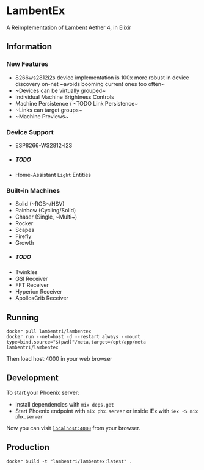 # LambentEx

A Reimplementation of Lambent Aether 4, in Elixir

## Information

### New Features

- 8266ws2812i2s device implementation is 100x more robust in device discovery on-net ~avoids booming current ones too often~
- ~Devices can be virtually grouped~
- Individual Machine Brightness Controls
- Machine Persistence / ~TODO Link Persistence~
- ~Links can target groups~ 
- ~Machine Previews~

### Device Support

- ESP8266-WS2812-I2S
- ##### TODO
- Home-Assistant `Light` Entities

### Built-in Machines

- Solid (~RGB~/HSV)
- Rainbow (Cycling/Solid)
- Chaser (Single, ~Multi~)
- Rocker
- Scapes
- Firefly
- Growth
- ##### TODO
- Twinkles
- GSI Receiver
- FFT Receiver
- Hyperion Receiver
- ApollosCrib Receiver

## Running

```
docker pull lambentri/lambentex
docker run --net=host -d --restart always --mount type=bind,source="$(pwd)"/meta,target=/opt/app/meta lambentri/lambentex 
```

Then load host:4000 in your web browser

## Development

To start your Phoenix server:

  * Install dependencies with `mix deps.get`
  * Start Phoenix endpoint with `mix phx.server` or inside IEx with `iex -S mix phx.server`

Now you can visit [`localhost:4000`](http://localhost:4000) from your browser.

## Production

`docker build -t "lambentri/lambentex:latest" .`
